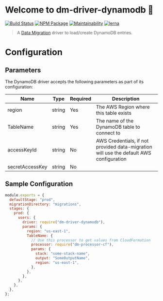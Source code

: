 # Welcome to dm-driver-dynamodb 👋

[![Build Status](https://travis-ci.org/theBenForce/data-migration.svg?branch=master)](https://travis-ci.org/theBenForce/data-migration)
[![NPM Package](https://img.shields.io/npm/v/dm-driver-dynamodb)](https://www.npmjs.com/package/dm-driver-dynamodb)
[![Maintainability](https://api.codeclimate.com/v1/badges/89a0c1976c9b89979635/maintainability)](https://codeclimate.com/github/theBenForce/data-migration/maintainability)
[![lerna](https://img.shields.io/badge/maintained%20with-lerna-cc00ff.svg)](https://lerna.js.org/)

> A [Data Migration](https://www.npmjs.com/package/data-migration) driver to load/create DynamoDB entries.

# Configuration

## Parameters

The DynamoDB driver accepts the following parameters as part of its configuration:

| Name            | Type   | Required | Description                                                                            |
| --------------- | ------ | -------- | -------------------------------------------------------------------------------------- |
| region          | string | Yes      | The AWS Region where this table exists                                                 |
| TableName       | string | Yes      | The name of the DynamoDB table to connect to                                           |
| accessKeyId     | string | No       | AWS Credentials, if not provided data-migration will use the default AWS configuration |
| secretAccessKey | string | No       |

## Sample Configuration

```javascript
module.exports = {
  defaultStage: "prod",
  migrationDirectory: "migrations",
  stages: {
    prod: {
      users: {
        driver: require("dm-driver-dynamodb"),
        params: {
          region: "us-east-1",
          TableName: {
            // Use this processor to get values from CloudFormation
            processor: require("dm-processor-cf"),
            params: {
              stack: "some-stack-name",
              output: "SomeOutputName",
              region: "us-east-1",
            },
          },
        },
      },
    },
  },
};
```
